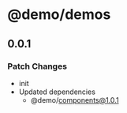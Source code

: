 # @demo/demos

## 0.0.1

### Patch Changes

- init
- Updated dependencies
  - @demo/components@1.0.1

